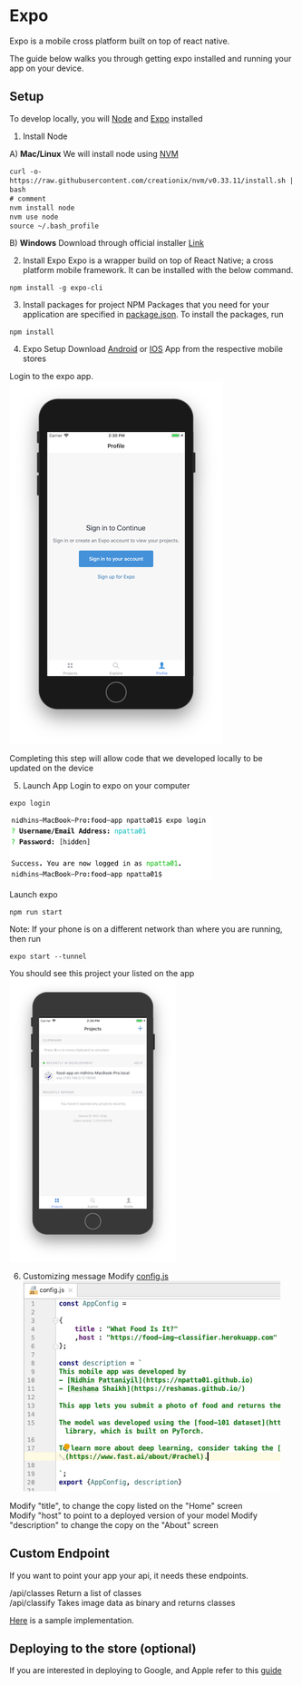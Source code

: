 # Expo

Expo is a mobile cross platform built on top of react native.

The guide below walks you through getting expo installed and running your app on your device.



## Setup
To develop locally, you will [Node](https://nodejs.org/en/) and [Expo](https://expo.io/tools#client) installed

1) Install Node  

A) **Mac/Linux**
We will install node using [NVM](https://github.com/creationix/nvm)
```
curl -o- https://raw.githubusercontent.com/creationix/nvm/v0.33.11/install.sh | bash
# comment
nvm install node 
nvm use node
source ~/.bash_profile
```

B) **Windows**
Download through official installer [Link](https://nodejs.org/en/download/)



2) Install Expo
Expo is a wrapper build on top of React Native; a cross platform mobile framework.
It can be installed with the below command.
```
npm install -g expo-cli
```

3) Install packages for project
NPM Packages that you need for your application are specified in [package.json](package.json).
To install the packages, run
```
npm install
```

4) Expo Setup
Download [Android](https://play.google.com/store/apps/details?id=host.exp.exponent&hl=en_US) or [IOS](https://itunes.apple.com/us/app/expo-client/id982107779?mt=8) App from the respective mobile stores

Login to the expo app.
![Expo Login](images/part2/expo_login_device.png)



Completing this step will allow code that we developed locally to be updated on the device

5) Launch App
Login to expo on your computer
```
expo login
```
![Expo Login](images/part2/expo_login_computer.png)


Launch expo
```
npm run start
```
Note: If your phone is on a different network than where you are running, then run
```
expo start --tunnel
```


You should see this project your listed on the app
![App List](images/part2/expo_app_in_list.png)



6) Customizing message
Modify [config.js](../config.js)    
![Config](images/part2/modify_config.png)
  
Modify "title", to change the copy listed on the "Home" screen     
Modify "host" to point to a deployed version of your model
Modify "description" to change the copy on the "About" screen



## Custom Endpoint
If you want to point your app your api, it needs these endpoints.

/api/classes    Return a list of classes     
/api/classify   Takes image data as binary and returns classes        

[Here](https://github.com/npatta01/food-classifier/blob/master/src/app.py) is a sample implementation.


## Deploying to the store (optional)
If you are interested in deploying to Google, and Apple refer to this [guide](3_app_store.md)


